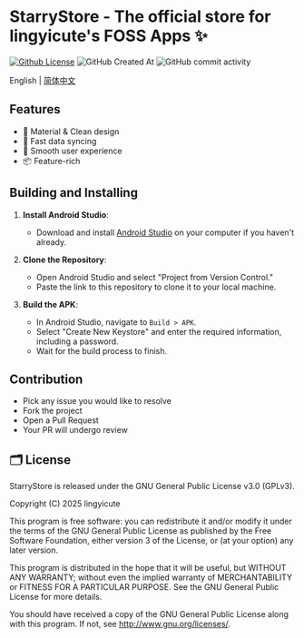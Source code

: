 # StarryStore - The official store for lingyicute's FOSS Apps ✨

[![Github License](https://img.shields.io/github/license/lingyicute/StarryStore?color=%2364f573&style=flat)](https://github.com/lingyicute/StarryStore/blob/master/COPYING)
![GitHub Created At](https://img.shields.io/github/created-at/lingyicute/StarryStore)
![GitHub commit activity](https://img.shields.io/github/commit-activity/y/lingyicute/StarryStore)

English | [简体中文](./README.md) 

## Features

* 🎨 Material & Clean design
* 🚀 Fast data syncing
* 🧭 Smooth user experience
* 📦 Feature-rich

## Building and Installing
1. **Install Android Studio**:
    - Download and install [Android Studio](https://developer.android.com/studio) on your computer if you haven't already.

2. **Clone the Repository**:
    - Open Android Studio and select "Project from Version Control."
    - Paste the link to this repository to clone it to your local machine.

3. **Build the APK**:
    - In Android Studio, navigate to `Build > APK`.
    - Select "Create New Keystore" and enter the required information, including a password.
    - Wait for the build process to finish.

## Contribution

- Pick any issue you would like to resolve
- Fork the project
- Open a Pull Request
- Your PR will undergo review

## 🗂️ License

StarryStore is released under the GNU General Public License v3.0 (GPLv3).

Copyright (C) 2025 lingyicute

This program is free software: you can redistribute it and/or modify
it under the terms of the GNU General Public License as published by
the Free Software Foundation, either version 3 of the License, or
(at your option) any later version.

This program is distributed in the hope that it will be useful,
but WITHOUT ANY WARRANTY; without even the implied warranty of
MERCHANTABILITY or FITNESS FOR A PARTICULAR PURPOSE.  See the
GNU General Public License for more details.

You should have received a copy of the GNU General Public License
along with this program.  If not, see <http://www.gnu.org/licenses/>.
